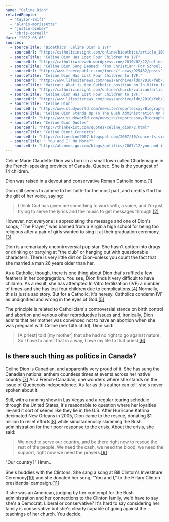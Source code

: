 ```yaml
---
name: "Celine Dion"
relatedPeople:
  - "taylor-swift"
  - "alanis-morissette"
  - "justin-bieber"
  - "chris-cornell"
date: "2012-05-05"
sources:
  - sourceTitle: "Bioethics: Celine Dion & IVF"
    sourceUrl: "http://catholicinsight.com/online/bioethics/article_1009.shtml"
  - sourceTitle: "Celine Dion Has Lost Four Children to IVF"
    sourceUrl: "http://catholicwideweb.wordpress.com/2010/02/22/celine-dion-has-lost-four-children-to-ivf/"
  - sourceTitle: "Celine Dion Song Banned: 'Too Christian' For School, Faith Under Fire"
    sourceUrl: "http://www.freerepublic.com/focus/f-news/925462/posts"
  - sourceTitle: "Celine Dion Has Lost Four Children to IVF."
    sourceUrl: "http://www.lifesitenews.com/news/archive/ldn/2010/feb/10022208"
  - sourceTitle: "Vatican: What is the Catholic position on In-Vitro fertilization"
    sourceUrl: "http://catholicinsight.com/online/church/vatican/article_476.shtml"
  - sourceTitle: "Celine Dion Has Lost Four Children to IVF."
    sourceUrl: "http://www.lifesitenews.com/news/archive/ldn/2010/feb/10022208"
  - sourceTitle: "Celine Dion"
    sourceUrl: "http://www.studyworld.com/newsite/reportessay/Biography/FamousWomen%5CCeline_Dion-411354.htm"
  - sourceTitle: "Celine Dion Stands Up To The Bush Administration On Poor Response To Katrina"
    sourceUrl: "http://www.studyworld.com/newsite/reportessay/Biography/FamousWomen%5CCeline_Dion-411354.htm"
  - sourceTitle: "Celine Dion Quotes"
    sourceUrl: "http://thinkexist.com/quotes/celine_dion/2.html"
  - sourceTitle: "Celine Dion: Concerts"
    sourceUrl: "http://celinedion2007.blogspot.com/2007/10/concerts-since-1993-to-1998.html"
  - sourceTitle: "'You and I' No More?"
    sourceUrl: "http://abcnews.go.com/blogs/politics/2007/12/you-and-i-no-mo/"
---
```


Céline Marie Claudette Dion was born in a small town called Charlemagne in the French-speaking province of Canada, Quebec. She is the youngest of 14 children.

Dion was raised in a devout and conservative Roman Catholic home.<a class="source-citation" href="http://catholicinsight.com/online/bioethics/article_1009.shtml" title="Bioethics: Celine Dion &amp; IVF">[1]</a>

Dion still seems to adhere to her faith–for the most part, and credits God for the gift of her voice, saying:

>I think God has given me something to work with, a voice, and I'm just trying to serve the lyrics and the music to get messages through.<a class="source-citation" href="http://catholicwideweb.wordpress.com/2010/02/22/celine-dion-has-lost-four-children-to-ivf/" title="Celine Dion Has Lost Four Children to IVF">[2]</a>

However, not everyone is appreciating the message and one of Dion's songs, "The Prayer," was banned from a Virginia high school for being too religious after a pair of girls wanted to sing it at their graduation ceremony.<a class="source-citation" href="http://www.freerepublic.com/focus/f-news/925462/posts" title="Celine Dion Song Banned: &apos;Too Christian&apos; For School, Faith Under Fire">[3]</a>

Dion is a remarkably uncontroversial pop star. She hasn't gotten into drugs or drinking or partying at "the club" or hanging out with questionable characters. There is very little dirt on Dion–unless you count the fact that she married a man 26 years older than her.

As a Catholic, though, there is one thing about Dion that's ruffled a few feathers in her congregation. You see, Dion finds it very difficult to have children. As a result, she has attempted In Vitro fertilization (IVF) a number of times–and she has lost four children due to complications.<a class="source-citation" href="http://www.lifesitenews.com/news/archive/ldn/2010/feb/10022208" title="Celine Dion Has Lost Four Children to IVF.">[4]</a> Normally, this is just a sad story. But for a Catholic, it's heresy. Catholics condemn IVF as undignified and wrong in the eyes of God.<a class="source-citation" href="http://catholicinsight.com/online/church/vatican/article_476.shtml" title="Vatican: What is the Catholic position on In-Vitro fertilization">[5]</a>

The principle is related to Catholicism's controversial stance on birth control and abortion and various other reproductive issues and, ironically, Dion admits that her mother was convinced not to have an abortion when she was pregnant with Celine (her 14th child). Dion said:

>[A priest] told [my mother] that she had no right to go against nature. So I have to admit that in a way, I owe my life to that priest.<a class="source-citation" href="http://www.lifesitenews.com/news/archive/ldn/2010/feb/10022208" title="Celine Dion Has Lost Four Children to IVF.">[6]</a>

## Is there such thing as politics in Canada?

Celine Dion is Canadian, and apparently very proud of it. She has sung the Canadian national anthem countless times at events across her native country.<a class="source-citation" href="http://www.studyworld.com/newsite/reportessay/Biography/FamousWomen%5CCeline_Dion-411354.htm" title="Celine Dion">[7]</a> As a French-Canadian, one wonders where she stands on the issue of Quebecois independence. As far as this author can tell, she's never spoken about it.

Still, with a running show in Las Vegas and a regular touring schedule through the United States, it's reasonable to question where her loyalties lie–and it sort of seems like they lie in the U.S. After Hurricane Katrina decimated New Orleans in 2005, Dion came to the rescue, donating $1 million to relief efforts<a class="source-citation" href="http://www.studyworld.com/newsite/reportessay/Biography/FamousWomen%5CCeline_Dion-411354.htm" title="Celine Dion Stands Up To The Bush Administration On Poor Response To Katrina">[8]</a> while simultaneously slamming the Bush administration for their poor response to the crisis. About the crisis, she said:

>We need to serve our country, and be there right now to rescue the rest of the people. We need the cash, we need the blood, we need the support, right now we need the prayers.<a class="source-citation" href="http://thinkexist.com/quotes/celine_dion/2.html" title="Celine Dion Quotes">[9]</a>

"Our country?" Hmm..

She's buddies with the Clintons. She sang a song at Bill Clinton's Investiture Ceremony<a class="source-citation" href="http://celinedion2007.blogspot.com/2007/10/concerts-since-1993-to-1998.html" title="Celine Dion: Concerts">[10]</a> and she donated her song, "You and I," to the Hillary Clinton presidential campaign.<a class="source-citation" href="http://abcnews.go.com/blogs/politics/2007/12/you-and-i-no-mo/" title="&apos;You and I&apos; No More?">[11]</a>

If she was an American, judging by her contempt for the Bush administration and her connections to the Clinton family, we'd have to say she's a Democrat. Liberal or conservative? It's hard to say considering her family is conservative but she's clearly capable of going against the teachings of her church. You decide.